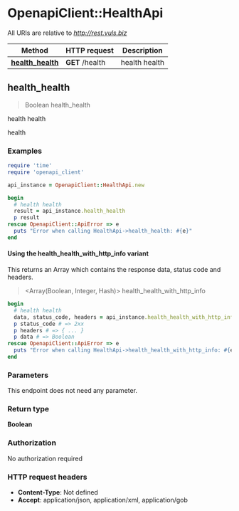 # OpenapiClient::HealthApi

All URIs are relative to *http://rest.vuls.biz*

| Method | HTTP request | Description |
| ------ | ------------ | ----------- |
| [**health_health**](HealthApi.md#health_health) | **GET** /health | health health |


## health_health

> Boolean health_health

health health

health

### Examples

```ruby
require 'time'
require 'openapi_client'

api_instance = OpenapiClient::HealthApi.new

begin
  # health health
  result = api_instance.health_health
  p result
rescue OpenapiClient::ApiError => e
  puts "Error when calling HealthApi->health_health: #{e}"
end
```

#### Using the health_health_with_http_info variant

This returns an Array which contains the response data, status code and headers.

> <Array(Boolean, Integer, Hash)> health_health_with_http_info

```ruby
begin
  # health health
  data, status_code, headers = api_instance.health_health_with_http_info
  p status_code # => 2xx
  p headers # => { ... }
  p data # => Boolean
rescue OpenapiClient::ApiError => e
  puts "Error when calling HealthApi->health_health_with_http_info: #{e}"
end
```

### Parameters

This endpoint does not need any parameter.

### Return type

**Boolean**

### Authorization

No authorization required

### HTTP request headers

- **Content-Type**: Not defined
- **Accept**: application/json, application/xml, application/gob


